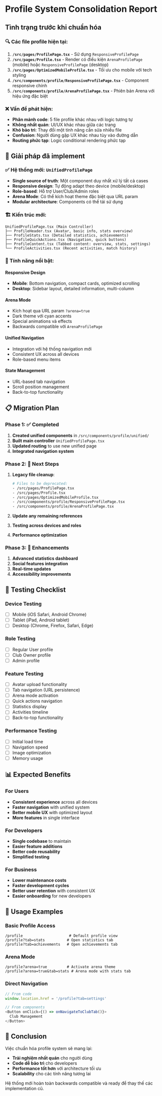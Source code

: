 # Profile System Consolidation Report

## Tình trạng trước khi chuẩn hóa

### 🔍 Các file profile hiện tại:
1. **`/src/pages/ProfilePage.tsx`** - Sử dụng `ResponsiveProfilePage`
2. **`/src/pages/Profile.tsx`** - Render có điều kiện `ArenaProfilePage` (mobile) hoặc `ResponsiveProfilePage` (desktop)
3. **`/src/pages/OptimizedMobileProfile.tsx`** - Tối ưu cho mobile với tech styling
4. **`/src/components/profile/ResponsiveProfilePage.tsx`** - Component responsive chính
5. **`/src/components/profile/ArenaProfilePage.tsx`** - Phiên bản Arena với hiệu ứng đặc biệt

### ❌ Vấn đề phát hiện:
- **Phân mảnh code**: 5 file profile khác nhau với logic tương tự
- **Không nhất quán**: UI/UX khác nhau giữa các trang
- **Khó bảo trì**: Thay đổi một tính năng cần sửa nhiều file
- **Confusion**: Người dùng gặp UX khác nhau tùy vào đường dẫn
- **Routing phức tạp**: Logic conditional rendering phức tạp

## 🎯 Giải pháp đã implement

### ✅ Hệ thống mới: `UnifiedProfilePage`
- **Single source of truth**: Một component duy nhất xử lý tất cả cases
- **Responsive design**: Tự động adapt theo device (mobile/desktop)
- **Role-based**: Hỗ trợ User/Club/Admin roles
- **Arena Mode**: Có thể kích hoạt theme đặc biệt qua URL param
- **Modular architecture**: Components có thể tái sử dụng

### 🏗️ Kiến trúc mới:

```
UnifiedProfilePage.tsx (Main Controller)
├── ProfileHeader.tsx (Avatar, basic info, stats overview)
├── ProfileStats.tsx (Detailed statistics, achievements)
├── ProfileQuickActions.tsx (Navigation, quick buttons)
├── ProfileContent.tsx (Tabbed content: overview, stats, settings)
└── ProfileActivities.tsx (Recent activities, match history)
```

### 🔧 Tính năng nổi bật:

#### **Responsive Design**
- **Mobile**: Bottom navigation, compact cards, optimized scrolling
- **Desktop**: Sidebar layout, detailed information, multi-column

#### **Arena Mode**
- Kích hoạt qua URL param `?arena=true`
- Dark theme với cyan accents
- Special animations và effects
- Backwards compatible với `ArenaProfilePage`

#### **Unified Navigation**
- Integration với hệ thống navigation mới
- Consistent UX across all devices
- Role-based menu items

#### **State Management**
- URL-based tab navigation 
- Scroll position management
- Back-to-top functionality

## 📋 Migration Plan

### Phase 1: ✅ Completed
1. **Created unified components** in `/src/components/profile/unified/`
2. **Built main controller** `UnifiedProfilePage.tsx`
3. **Updated routing** to use new unified page
4. **Integrated navigation system**

### Phase 2: 🔄 Next Steps
1. **Legacy file cleanup**:
   ```bash
   # Files to be deprecated:
   - /src/pages/ProfilePage.tsx
   - /src/pages/Profile.tsx
   - /src/pages/OptimizedMobileProfile.tsx
   - /src/components/profile/ResponsiveProfilePage.tsx
   - /src/components/profile/ArenaProfilePage.tsx
   ```

2. **Update any remaining references**
3. **Testing across devices and roles**
4. **Performance optimization**

### Phase 3: 🚀 Enhancements
1. **Advanced statistics dashboard**
2. **Social features integration**
3. **Real-time updates**
4. **Accessibility improvements**

## 🧪 Testing Checklist

### Device Testing
- [ ] Mobile (iOS Safari, Android Chrome)
- [ ] Tablet (iPad, Android tablet)
- [ ] Desktop (Chrome, Firefox, Safari, Edge)

### Role Testing
- [ ] Regular User profile
- [ ] Club Owner profile
- [ ] Admin profile

### Feature Testing
- [ ] Avatar upload functionality
- [ ] Tab navigation (URL persistence)
- [ ] Arena mode activation
- [ ] Quick actions navigation
- [ ] Statistics display
- [ ] Activities timeline
- [ ] Back-to-top functionality

### Performance Testing
- [ ] Initial load time
- [ ] Navigation speed
- [ ] Image optimization
- [ ] Memory usage

## 📊 Expected Benefits

### For Users
- **Consistent experience** across all devices
- **Faster navigation** with unified system
- **Better mobile UX** with optimized layout
- **More features** in single interface

### For Developers
- **Single codebase** to maintain
- **Easier feature additions** 
- **Better code reusability**
- **Simplified testing**

### For Business
- **Lower maintenance costs**
- **Faster development cycles**
- **Better user retention** with consistent UX
- **Easier onboarding** for new developers

## 🔗 Usage Examples

### Basic Profile Access
```
/profile                     # Default profile view
/profile?tab=stats          # Open statistics tab
/profile?tab=achievements   # Open achievements tab
```

### Arena Mode
```
/profile?arena=true         # Activate arena theme
/profile?arena=true&tab=stats # Arena mode with stats tab
```

### Direct Navigation
```javascript
// From code
window.location.href = '/profile?tab=settings'

// From components
<Button onClick={() => onNavigateToClubTab()}>
  Club Management
</Button>
```

## 🎉 Conclusion

Việc chuẩn hóa profile system sẽ mang lại:
- **Trải nghiệm nhất quán** cho người dùng
- **Code dễ bảo trì** cho developers  
- **Performance tốt hơn** với architecture tối ưu
- **Scalability** cho các tính năng tương lai

Hệ thống mới hoàn toàn backwards compatible và ready để thay thế các implementation cũ.
